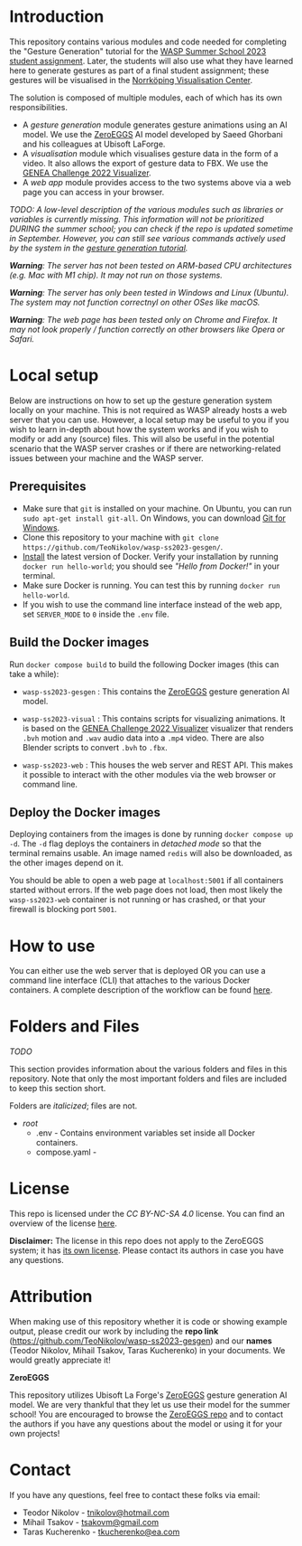 # Introduction
This repository contains various modules and code needed for completing the "Gesture Generation" tutorial for the [WASP Summer School 2023 student assignment](https://github.com/Svito-zar/wasp-2023-summer-school/). Later, the students will also use what they have learned here to generate gestures as part of a final student assignment; these gestures will be visualised in the [Norrköping Visualisation Center](https://visualiseringscenter.se/en).

The solution is composed of multiple modules, each of which has its own responsibilities.
- A *gesture generation* module generates gesture animations using an AI model. We use the [ZeroEGGS](https://github.com/ubisoft/ubisoft-laforge-ZeroEGGS) AI model developed by Saeed Ghorbani and his colleagues at Ubisoft LaForge.
- A *visualisation* module which visualises gesture data in the form of a video. It also allows the export of gesture data to FBX. We use the [GENEA Challenge 2022 Visualizer](https://github.com/TeoNikolov/genea_visualizer/tree/archive_2022).
- A *web app* module provides access to the two systems above via a web page you can access in your browser.

*TODO: A low-level description of the various modules such as libraries or variables is currently missing. This information will not be prioritized DURING the summer school; you can check if the repo is updated sometime in September. However, you can still see various commands actively used by the system in the [gesture generation tutorial](https://github.com/TeoNikolov/wasp-ss2023-gesgen/blob/main/tutorial.md).*

***Warning**: The server has not been tested on ARM-based CPU architectures (e.g. Mac with M1 chip). It may not run on those systems.*

***Warning**: The server has only been tested in Windows and Linux (Ubuntu). The system may not function correctnyl on other OSes like macOS.*

***Warning**: The web page has been tested only on Chrome and Firefox. It may not look properly / function correctly on other browsers like Opera or Safari.*

# Local setup
Below are instructions on how to set up the gesture generation system locally on your machine.
This is not required as WASP already hosts a web server that you can use.
However, a local setup may be useful to you if you wish to learn in-depth about how the system works and if you wish to modify or add any (source) files. This will also be useful in the potential scenario that the WASP server crashes or if there are networking-related issues between your machine and the WASP server.

## Prerequisites
- Make sure that `git` is installed on your machine. On Ubuntu, you can run `sudo apt-get install git-all`. On Windows, you can download [Git for Windows](https://git-scm.com/downloads).
- Clone this repository to your machine with `git clone https://github.com/TeoNikolov/wasp-ss2023-gesgen/`.
- [Install](https://www.docker.com/products/docker-desktop/) the latest version of Docker. Verify your installation by running `docker run hello-world`; you should see *"Hello from Docker!"* in your terminal.
- Make sure Docker is running. You can test this by running `docker run hello-world`.
- If you wish to use the command line interface instead of the web app, set `SERVER_MODE` to `0` inside the `.env` file.

## Build the Docker images
Run `docker compose build` to build the following Docker images (this can take a while):

- `wasp-ss2023-gesgen` : This contains the [ZeroEGGS](https://github.com/ubisoft/ubisoft-laforge-ZeroEGGS) gesture generation AI model.

- `wasp-ss2023-visual` : This contains scripts for visualizing animations. It is based on the [GENEA Challenge 2022 Visualizer](https://github.com/TeoNikolov/genea_visualizer/tree/archive_2022) visualizer that renders `.bvh` motion and `.wav` audio data into a `.mp4` video. There are also Blender scripts to convert `.bvh` to `.fbx`.

- `wasp-ss2023-web` : This houses the web server and REST API. This makes it possible to interact with the other modules via the web browser or command line.

## Deploy the Docker images
Deploying containers from the images is done by running `docker compose up -d`.
The `-d` flag deploys the containers in *detached mode* so that the terminal remains usable. An image named `redis` will also be downloaded, as the other images depend on it.

You should be able to open a web page at `localhost:5001` if all containers started without errors. If the web page does not load, then most likely the `wasp-ss2023-web` container is not running or has crashed, or that your firewall is blocking port `5001`.

# How to use
You can either use the web server that is deployed OR you can use a command line interface (CLI) that attaches to the various Docker containers. A complete description of the workflow can be found [here](https://github.com/TeoNikolov/wasp-ss2023-gesgen/blob/main/tutorial.md).

# Folders and Files
*TODO*

This section provides information about the various folders and files in this repository. Note that only the most important folders and files are included to keep this section short.

Folders are *italicized*; files are not.
- *root*
    - .env - Contains environment variables set inside all Docker containers.
    - compose.yaml - 

# License
This repo is licensed under the *CC BY-NC-SA 4.0* license. You can find an overview of the license [here](https://creativecommons.org/licenses/by-nc-sa/4.0/).

**Disclaimer:** The license in this repo does not apply to the ZeroEGGS system; it has [its own license](https://github.com/ubisoft/ubisoft-laforge-ZeroEGGS/blob/main/License.md). Please contact its authors in case you have any questions.

# Attribution

When making use of this repository whether it is code or showing example output, please credit our work by including the **repo link** (https://github.com/TeoNikolov/wasp-ss2023-gesgen) and our **names** (Teodor Nikolov, Mihail Tsakov, Taras Kucherenko) in your documents. We would greatly appreciate it!

**ZeroEGGS**

This repository utilizes Ubisoft La Forge's [ZeroEGGS](https://arxiv.org/abs/2209.07556) gesture generation AI model. We are very thankful that they let us use their model for the summer school! You are encouraged to browse the [ZeroEGGS repo](https://github.com/ubisoft/ubisoft-laforge-ZeroEGGS/) and to contact the authors if you have any questions about the model or using it for your own projects!

# Contact
If you have any questions, feel free to contact these folks via email:
- Teodor Nikolov - tnikolov@hotmail.com
- Mihail Tsakov - tsakovm@gmail.com
- Taras Kucherenko - tkucherenko@ea.com
